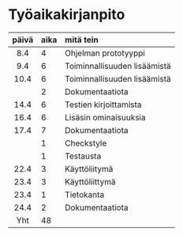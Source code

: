# Työaikakirjanpito

|päivä|aika|mitä tein  |
| :----:|:-----|:-----|
|8.4|4|Ohjelman prototyyppi  |
|9.4|6|Toiminnallisuuden lisäämistä  |
|10.4|6|Toiminnallisuuden lisäämistä  |
|    |2|Dokumentaatiota   |
|14.4|6|Testien kirjoittamista  |
|16.4|6|Lisäsin ominaisuuksia  |
|17.4|7|Dokumentaatiota  |
|    |1|Checkstyle  |
|    |1|Testausta   |
|22.4|3|Käyttöliitymä   |
|23.4|3|Käyttöliittymä   |
|23.4|1|Tietokanta   |
|24.4|2|Dokumentaatiota    |
|Yht|48|  |
